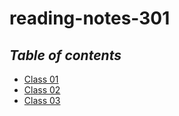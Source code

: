 # reading-notes-301

## _Table of contents_
* [Class 01](https://alkhateeb49.github.io/reading-notes-301/class-01)
* [Class 02](#)
* [Class 03](#)
